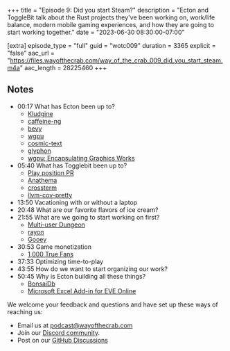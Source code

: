 +++
title = "Episode 9: Did you start Steam?"
description = "Ecton and ToggleBit talk about the Rust projects they've been working on, work/life balance, modern mobile gaming experiences, and how they are going to start working together."
date = "2023-06-30 08:30:00-07:00"

[extra]
episode_type = "full"
guid = "wotc009"
duration = 3365
explicit = "false"
aac_url = "https://files.wayofthecrab.com/way_of_the_crab_009_did_you_start_steam.m4a"
aac_length = 28225460
+++

## Notes

- 00:17 What has Ecton been up to?
  - [Kludgine](https://github.com/khonsulabs/kludgine)
  - [caffeine-ng](https://codeberg.org/WhyNotHugo/caffeine-ng)
  - [bevy](https://github.com/bevyengine/bevy)
  - [wgpu](https://github.com/gfx-rs/wgpu)
  - [cosmic-text](https://github.com/pop-os/cosmic-text)
  - [glyphon](https://github.com/grovesNL/glyphon)
  - [wgpu: Encapsulating Graphics Works](https://github.com/gfx-rs/wgpu/wiki/Encapsulating-Graphics-Work)
- 05:40 What has Togglebit been up to?
  - [Play position PR](https://github.com/WayOfTheCrab/podcast/pull/9)
  - [Anathema](https://github.com/togglebyte/anathema)
  - [crossterm](https://github.com/crossterm-rs/crossterm)
  - [llvm-cov-pretty](https://github.com/dnaka91/llvm-cov-pretty)
- 13:50 Vacationing with or without a laptop
- 20:48 What are our favorite flavors of ice cream?
- 21:55 What are we going to start working on first?
  - [Multi-user Dungeon](https://en.wikipedia.org/wiki/Multi-user_dungeon)
  - [rayon](https://github.com/rayon-rs/rayon)
  - [Gooey](https://github.com/khonsulabs/gooey/tree/reactive)
- 30:53 Game monetization
  - [1,000 True Fans](https://kk.org/thetechnium/1000-true-fans/)
- 37:33 Optimizing time-to-play
- 43:55 How do we want to start organizing our work?
- 50:45 Why is Ecton building all these things?
  - [BonsaiDb](https://github.com/khonsulabs/bonsaidb/)
  - [Microsoft Excel Add-in for EVE Online](https://www.eveonline.com/eve-academy/excel-add-in)

We welcome your feedback and questions and have set up these ways of reaching us:

- Email us at [podcast@wayofthecrab.com](mailto:podcast@wayofthecrab.com)
- Join our [Discord community](https://discord.gg/gREMsW2uAd).
- Post on our [GitHub Discussions](https://github.com/WayOfTheCrab/podcast/discussions)
